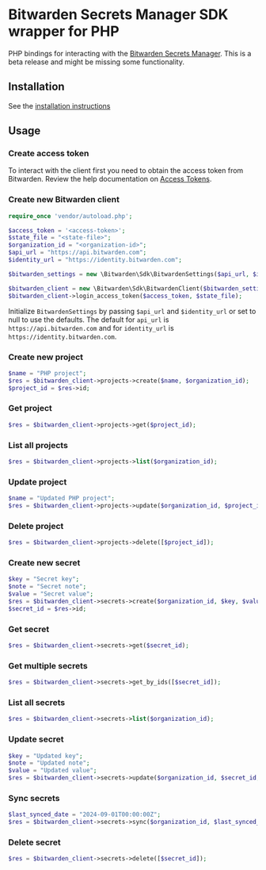 # Bitwarden Secrets Manager SDK wrapper for PHP

PHP bindings for interacting with the [Bitwarden Secrets Manager]. This is a beta release and might be missing some
functionality.

## Installation

See the [installation instructions](./INSTALL.md)

## Usage

### Create access token

To interact with the client first you need to obtain the access token from Bitwarden.
Review the help documentation on [Access Tokens].

### Create new Bitwarden client

```php
require_once 'vendor/autoload.php';

$access_token = '<access-token>';
$state_file = "<state-file>";
$organization_id = "<organization-id>";
$api_url = "https://api.bitwarden.com";
$identity_url = "https://identity.bitwarden.com";

$bitwarden_settings = new \Bitwarden\Sdk\BitwardenSettings($api_url, $identity_url);

$bitwarden_client = new \Bitwarden\Sdk\BitwardenClient($bitwarden_settings);
$bitwarden_client->login_access_token($access_token, $state_file);
```

Initialize `BitwardenSettings` by passing `$api_url` and `$identity_url` or set to null to use the defaults.
The default for `api_url` is `https://api.bitwarden.com` and for `identity_url` is `https://identity.bitwarden.com`.

### Create new project

```php
$name = "PHP project";
$res = $bitwarden_client->projects->create($name, $organization_id);
$project_id = $res->id;
```

### Get project

```php
$res = $bitwarden_client->projects->get($project_id);
```

### List all projects

```php
$res = $bitwarden_client->projects->list($organization_id);
```

### Update project

```php
$name = "Updated PHP project";
$res = $bitwarden_client->projects->update($organization_id, $project_id, $name);
```

### Delete project

```php
$res = $bitwarden_client->projects->delete([$project_id]);
```

### Create new secret

```php
$key = "Secret key";
$note = "Secret note";
$value = "Secret value";
$res = $bitwarden_client->secrets->create($organization_id, $key, $value, $note, [$project_id]);
$secret_id = $res->id;
```

### Get secret

```php
$res = $bitwarden_client->secrets->get($secret_id);
```

### Get multiple secrets

```php
$res = $bitwarden_client->secrets->get_by_ids([$secret_id]);
```

### List all secrets

```php
$res = $bitwarden_client->secrets->list($organization_id);
```

### Update secret

```php
$key = "Updated key";
$note = "Updated note";
$value = "Updated value";
$res = $bitwarden_client->secrets->update($organization_id, $secret_id, $key, $value, $note, [$project_id]);
```

### Sync secrets

```php
$last_synced_date = "2024-09-01T00:00:00Z";
$res = $bitwarden_client->secrets->sync($organization_id, $last_synced_date);
```

### Delete secret

```php
$res = $bitwarden_client->secrets->delete([$secret_id]);
```

[Access Tokens]: https://bitwarden.com/help/access-tokens/

[Bitwarden Secrets Manager]: https://bitwarden.com/products/secrets-manager/
